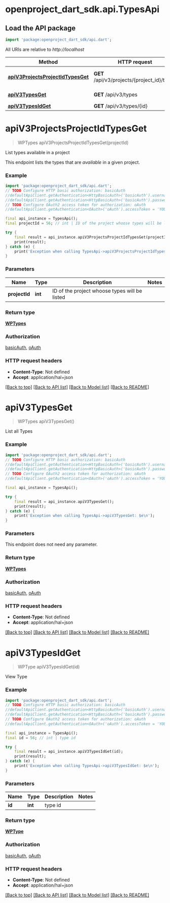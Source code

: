 # openproject_dart_sdk.api.TypesApi

## Load the API package
```dart
import 'package:openproject_dart_sdk/api.dart';
```

All URIs are relative to *http://localhost*

Method | HTTP request | Description
------------- | ------------- | -------------
[**apiV3ProjectsProjectIdTypesGet**](TypesApi.md#apiv3projectsprojectidtypesget) | **GET** /api/v3/projects/{project_id}/types | List types available in a project
[**apiV3TypesGet**](TypesApi.md#apiv3typesget) | **GET** /api/v3/types | List all Types
[**apiV3TypesIdGet**](TypesApi.md#apiv3typesidget) | **GET** /api/v3/types/{id} | View Type


# **apiV3ProjectsProjectIdTypesGet**
> WPTypes apiV3ProjectsProjectIdTypesGet(projectId)

List types available in a project

This endpoint lists the types that are *available* in a given project.

### Example
```dart
import 'package:openproject_dart_sdk/api.dart';
// TODO Configure HTTP basic authorization: basicAuth
//defaultApiClient.getAuthentication<HttpBasicAuth>('basicAuth').username = 'YOUR_USERNAME'
//defaultApiClient.getAuthentication<HttpBasicAuth>('basicAuth').password = 'YOUR_PASSWORD';
// TODO Configure OAuth2 access token for authorization: oAuth
//defaultApiClient.getAuthentication<OAuth>('oAuth').accessToken = 'YOUR_ACCESS_TOKEN';

final api_instance = TypesApi();
final projectId = 56; // int | ID of the project whoose types will be listed

try {
    final result = api_instance.apiV3ProjectsProjectIdTypesGet(projectId);
    print(result);
} catch (e) {
    print('Exception when calling TypesApi->apiV3ProjectsProjectIdTypesGet: $e\n');
}
```

### Parameters

Name | Type | Description  | Notes
------------- | ------------- | ------------- | -------------
 **projectId** | **int**| ID of the project whoose types will be listed | 

### Return type

[**WPTypes**](WPTypes.md)

### Authorization

[basicAuth](../README.md#basicAuth), [oAuth](../README.md#oAuth)

### HTTP request headers

 - **Content-Type**: Not defined
 - **Accept**: application/hal+json

[[Back to top]](#) [[Back to API list]](../README.md#documentation-for-api-endpoints) [[Back to Model list]](../README.md#documentation-for-models) [[Back to README]](../README.md)

# **apiV3TypesGet**
> WPTypes apiV3TypesGet()

List all Types

### Example
```dart
import 'package:openproject_dart_sdk/api.dart';
// TODO Configure HTTP basic authorization: basicAuth
//defaultApiClient.getAuthentication<HttpBasicAuth>('basicAuth').username = 'YOUR_USERNAME'
//defaultApiClient.getAuthentication<HttpBasicAuth>('basicAuth').password = 'YOUR_PASSWORD';
// TODO Configure OAuth2 access token for authorization: oAuth
//defaultApiClient.getAuthentication<OAuth>('oAuth').accessToken = 'YOUR_ACCESS_TOKEN';

final api_instance = TypesApi();

try {
    final result = api_instance.apiV3TypesGet();
    print(result);
} catch (e) {
    print('Exception when calling TypesApi->apiV3TypesGet: $e\n');
}
```

### Parameters
This endpoint does not need any parameter.

### Return type

[**WPTypes**](WPTypes.md)

### Authorization

[basicAuth](../README.md#basicAuth), [oAuth](../README.md#oAuth)

### HTTP request headers

 - **Content-Type**: Not defined
 - **Accept**: application/hal+json

[[Back to top]](#) [[Back to API list]](../README.md#documentation-for-api-endpoints) [[Back to Model list]](../README.md#documentation-for-models) [[Back to README]](../README.md)

# **apiV3TypesIdGet**
> WPType apiV3TypesIdGet(id)

View Type

### Example
```dart
import 'package:openproject_dart_sdk/api.dart';
// TODO Configure HTTP basic authorization: basicAuth
//defaultApiClient.getAuthentication<HttpBasicAuth>('basicAuth').username = 'YOUR_USERNAME'
//defaultApiClient.getAuthentication<HttpBasicAuth>('basicAuth').password = 'YOUR_PASSWORD';
// TODO Configure OAuth2 access token for authorization: oAuth
//defaultApiClient.getAuthentication<OAuth>('oAuth').accessToken = 'YOUR_ACCESS_TOKEN';

final api_instance = TypesApi();
final id = 56; // int | type id

try {
    final result = api_instance.apiV3TypesIdGet(id);
    print(result);
} catch (e) {
    print('Exception when calling TypesApi->apiV3TypesIdGet: $e\n');
}
```

### Parameters

Name | Type | Description  | Notes
------------- | ------------- | ------------- | -------------
 **id** | **int**| type id | 

### Return type

[**WPType**](WPType.md)

### Authorization

[basicAuth](../README.md#basicAuth), [oAuth](../README.md#oAuth)

### HTTP request headers

 - **Content-Type**: Not defined
 - **Accept**: application/hal+json

[[Back to top]](#) [[Back to API list]](../README.md#documentation-for-api-endpoints) [[Back to Model list]](../README.md#documentation-for-models) [[Back to README]](../README.md)

